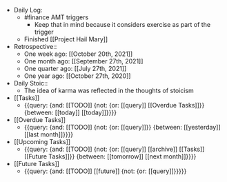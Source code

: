 - Daily Log:
    - #finance AMT triggers
        - Keep that in mind because it considers exercise as part of the trigger
    - Finished [[Project Hail Mary]]
- Retrospective::
    - One week ago: [[October 20th, 2021]]
    - One month ago: [[September 27th, 2021]]
    - One quarter ago: [[July 27th, 2021]]
    - One year ago: [[October 27th, 2020]]
- Daily Stoic::
    - The idea of karma was reflected in the thoughts of stoicism
- [[Tasks]]
    - {{query: {and: [[TODO]] {not: {or: [[query]] [[Overdue Tasks]]}} {between: [[today]] [[today]]}}}}
- [[Overdue Tasks]]
    - {{query: {and: [[TODO]] {not: {or: [[query]]}} {between: [[yesterday]] [[last month]]}}}}
- [[Upcoming Tasks]]
    - {{query: {and: [[TODO]] {not: {or: [[query]] [[archive]] [[Tasks]] [[Future Tasks]]}} {between: [[tomorrow]] [[next month]]}}}}
- [[Future Tasks]]
    - {{query: {and: [[TODO]] [[future]] {not: {or: [[query]]}}}}}
